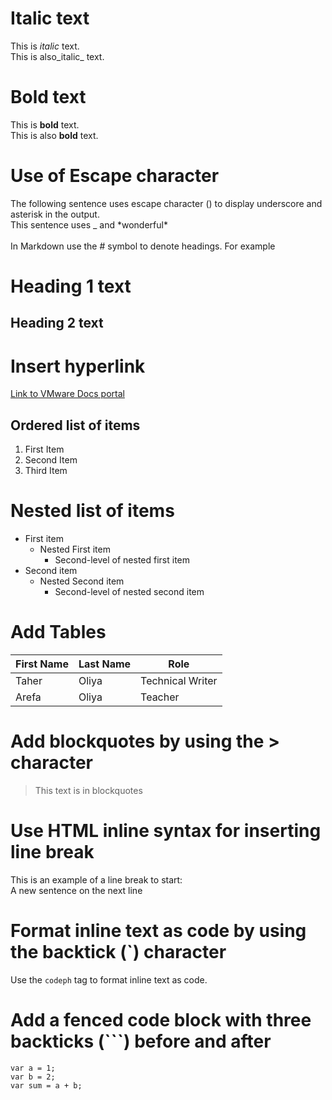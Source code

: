 # Italic text
This is *italic* text.</br>
This is also_italic_ text.
# Bold text
This is **bold** text.</br>
This is also __bold__ text.
# Use of Escape character
The following sentence uses escape character (\) to display underscore and asterisk in the output.</br>
  This sentence uses \_ and \*wonderful\*</br></br>
  In Markdown use the \# symbol to denote headings. For example
  # Heading 1 text
  ## Heading 2 text
  # Insert hyperlink 
  [Link to VMware Docs portal](https://docs.vmware.com)
  ## Ordered list of items
  1. First Item
  1. Second Item
  1. Third Item
  # Nested list of items
  - First item
    - Nested First item
      - Second-level of nested first item
  - Second item
    - Nested Second item
      - Second-level of nested second item
# Add Tables
First Name|Last Name|Role
-|-|-
Taher|Oliya|Technical Writer
Arefa|Oliya|Teacher
# Add blockquotes by using the > character
>This text is in blockquotes
# Use HTML inline syntax for inserting line break
This is an example of a line break to start:</br>
A new sentence on the next line
# Format inline text as code by using the backtick (`) character
Use the `codeph` tag to format inline text as code.
# Add a fenced code block with three backticks (```) before and after
```
var a = 1;
var b = 2;
var sum = a + b;
```
